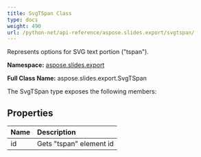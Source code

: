 ```yaml
---
title: SvgTSpan Class
type: docs
weight: 490
url: /python-net/api-reference/aspose.slides.export/svgtspan/
---
```


Represents options for SVG text portion ("tspan").

**Namespace:** [aspose.slides.export](/slides/python-net/api-reference/aspose.slides.export/)

**Full Class Name:** aspose.slides.export.SvgTSpan



The SvgTSpan type exposes the following members:
## **Properties**
|**Name**|**Description**|
| :- | :- |
|id|Gets "tspan" element id|
